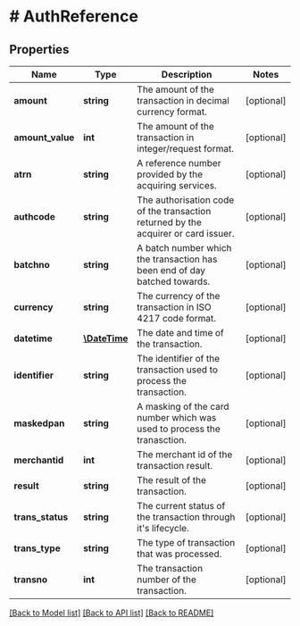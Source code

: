 # # AuthReference

## Properties

Name | Type | Description | Notes
------------ | ------------- | ------------- | -------------
**amount** | **string** | The amount of the transaction in decimal currency format. | [optional] 
**amount_value** | **int** | The amount of the transaction in integer/request format. | [optional] 
**atrn** | **string** | A reference number provided by the acquiring services. | [optional] 
**authcode** | **string** | The authorisation code of the transaction returned by the acquirer or card issuer. | [optional] 
**batchno** | **string** | A batch number which the transaction has been end of day batched towards. | [optional] 
**currency** | **string** | The currency of the transaction in ISO 4217 code format. | [optional] 
**datetime** | [**\DateTime**](\DateTime.md) | The date and time of the transaction. | [optional] 
**identifier** | **string** | The identifier of the transaction used to process the transaction. | [optional] 
**maskedpan** | **string** | A masking of the card number which was used to process the tranasction. | [optional] 
**merchantid** | **int** | The merchant id of the transaction result. | [optional] 
**result** | **string** | The result of the transaction. | [optional] 
**trans_status** | **string** | The current status of the transaction through it&#39;s lifecycle. | [optional] 
**trans_type** | **string** | The type of transaction that was processed. | [optional] 
**transno** | **int** | The transaction number of the transaction. | [optional] 

[[Back to Model list]](../../README.md#documentation-for-models) [[Back to API list]](../../README.md#documentation-for-api-endpoints) [[Back to README]](../../README.md)


